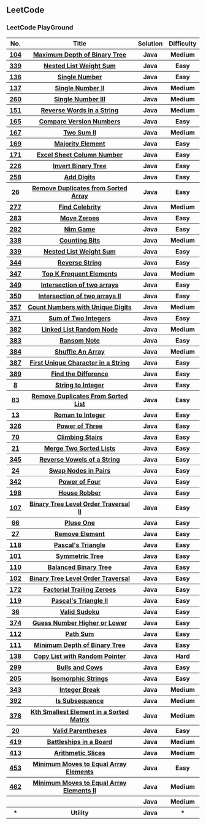 <h2>LeetCode</h2>

<h3>LeetCode PlayGround</h3>

<table>

<tr>
  <th>No.</th>
  <th>Title</th>
  <th>Solution</th>
  <th>Difficulty</th>
</tr>
<tr>
  <th><a href="https://leetcode.com/problems/maximum-depth-of-binary-tree/">104</a></th>
  <th><a href="https://github.com/HUAZHEYINy/Algorithm_Problems/tree/master/src/No_104_Maximum_Depth_of_Binary_Tree">Maximum Depth of Binary Tree</a></th>
  <th>Java</th>
  <th>Medium</th>
</tr>

<tr>
  <th><a href="https://leetcode.com/problemset/algorithms/">339</a></th>
  <th><a href="https://github.com/HUAZHEYINy/Algorithm_Problems/tree/master/src/No_339_Nested_List_Weight_Sum">Nested List Weight Sum</a></th>
  <th>Java</th>
  <th>Easy</th>
</tr>

<tr>
  <th><a href="https://leetcode.com/problems/single-number/">136</a></th>
  <th><a href="https://github.com/HUAZHEYINy/Algorithm_Problems/tree/master/src/No_136_Single_Number">Single Number</a></th>
  <th>Java</th>
  <th>Easy</th>
</tr>


<tr>
  <th><a href="https://leetcode.com/problems/single-number-ii/">137</a></th>
  <th><a href="https://github.com/HUAZHEYINy/Algorithm_Problems/tree/master/src/No_137_Single_Number_II">Single Number II</a></th>
  <th>Java</th>
  <th>Medium</th>
</tr>

<tr>
  <th><a href="https://leetcode.com/problems/single-number-iii/">260</a></th>
  <th><a href="https://github.com/HUAZHEYINy/Algorithm_Problems/tree/master/src/No_260_Single_Number_III">Single Number III</a></th>
  <th>Java</th>
  <th>Medium</th>
</tr>


<tr>
  <th><a href="https://leetcode.com/problems/reverse-words-in-a-string/">151</a></th>
  <th><a href="https://github.com/HUAZHEYINy/Algorithm_Problems/tree/master/src/No_151_Reverse_Words_in_a_String">Reverse Words in a String</a></th>
  <th>Java</th>
  <th>Medium</th>
</tr>

<tr>
  <th><a href="https://leetcode.com/problems/compare-version-numbers/">165</a></th>
  <th><a href="https://github.com/HUAZHEYINy/Algorithm_Problems/tree/master/src/No_165_Compare_Version_Numbers">Compare Version Numbers</a></th>
  <th>Java</th>
  <th>Easy</th>
</tr>


<tr>
  <th><a href="https://leetcode.com/problems/two-sum-ii-input-array-is-sorted/">167</a></th>
  <th><a href="https://github.com/HUAZHEYINy/Algorithm_Problems/tree/master/src/No_167_Two_Sum_II">Two Sum II</a></th>
  <th>Java</th>
  <th>Medium</th>
</tr>

<tr>
  <th><a href="https://github.com/HUAZHEYINy/Algorithm_Problems/tree/master/src/No_169_Majority_Element">169</a></th>
  <th><a href="https://leetcode.com/problems/majority-element/">Majority Element</a></th>
  <th>Java</th>
  <th>Easy</th>
</tr>

<tr>
  <th><a href="https://leetcode.com/problems/excel-sheet-column-number/">171</a></th>
  <th><a href="https://github.com/HUAZHEYINy/Algorithm_Problems/tree/master/src/No_171_Excel_Sheet_Column_Number">Excel Sheet Column Number</a></th>
  <th>Java</th>
  <th>Easy</th>
</tr>

<tr>
  <th><a href="https://leetcode.com/problems/invert-binary-tree/">226</a></th>
  <th><a href="https://github.com/HUAZHEYINy/Algorithm_Problems/tree/master/src/No_226_Invert_Binary_Tree">Invert Binary Tree</a></th>
  <th>Java</th>
  <th>Easy</th>
</tr>

<tr>
  <th><a href="https://leetcode.com/problems/add-digits/">258</a></th>
  <th><a href="https://github.com/HUAZHEYINy/Algorithm_Problems/tree/master/src/No_258_Add_Digits">Add Digits</a></th>
  <th>Java</th>
  <th>Easy</th>
</tr>

<tr>
  <th><a href="https://leetcode.com/problems/remove-duplicates-from-sorted-array/">26</a></th>
  <th><a href="https://github.com/HUAZHEYINy/Algorithm_Problems/tree/master/src/No_26_Remove_Duplicates_from_Sorted_Array">Remove Duplicates from Sorted Array</a></th>
  <th>Java</th>
  <th>Easy</th>
</tr>

<tr>
  <th><a href="https://leetcode.com/problemset/algorithms/">277</a></th>
  <th><a href="">Find Celebrity</a></th>
  <th>Java</th>
  <th>Medium</th>
</tr>

<tr>
  <th><a href="https://leetcode.com/problems/move-zeroes/">283</a></th>
  <th><a href="https://github.com/HUAZHEYINy/Algorithm_Problems/tree/master/src/No_283_Move_Zeroes">Move Zeroes</a></th>
  <th>Java</th>
  <th>Easy</th>
</tr>

<tr>
  <th><a href="https://leetcode.com/problems/nim-game/">292</a></th>
  <th><a href="https://github.com/HUAZHEYINy/Algorithm_Problems/tree/master/src/No_292_Nim_Game">Nim Game</a></th>
  <th>Java</th>
  <th>Easy</th>
</tr>

<tr>
  <th><a href="https://leetcode.com/problems/counting-bits/">338</a></th>
  <th><a href="https://github.com/HUAZHEYINy/Algorithm_Problems/tree/master/src/No_338_Counting_Bits">Counting Bits</a></th>
  <th>Java</th>
  <th>Medium</th>
</tr>


<tr>
  <th><a href="https://leetcode.com/problemset/algorithms/">339</a></th>
  <th><a href="https://github.com/HUAZHEYINy/Algorithm_Problems/tree/master/src/No_339_Nested_List_Weight_Sum">Nested List Weight Sum</a></th>
  <th>Java</th>
  <th>Easy</th>
</tr>

<tr>
  <th><a href="https://leetcode.com/problems/reverse-string/">344</a></th>
  <th><a href="https://github.com/HUAZHEYINy/Algorithm_Problems/tree/master/src/No_344_Reverse_String">Reverse String</a></th>
  <th>Java</th>
  <th>Easy</th>
</tr>


<tr>
  <th><a href="https://leetcode.com/problems/top-k-frequent-elements/">347</a></th>
  <th><a href="https://github.com/HUAZHEYINy/Algorithm_Problems/tree/master/src/No_347_Top_K_Frequent_Elements">Top K Frequent Elements</a></th>
  <th>Java</th>
  <th>Medium</th>
</tr>

<tr>
  <th><a href="https://leetcode.com/problems/intersection-of-two-arrays/">349</a></th>
  <th><a href="https://github.com/HUAZHEYINy/Algorithm_Problems/tree/master/src/No_349_Interesection_of_Two_Arrays">Intersection of two arrays</a></th>
  <th>Java</th>
  <th>Easy</th>
</tr>

<tr>
  <th><a href="https://leetcode.com/problems/intersection-of-two-arrays-ii/">350</a></th>
  <th><a href="https://github.com/HUAZHEYINy/Algorithm_Problems/tree/master/src/No_350_Intersection_of_Two_Arrays_II">Intersection of two arrays II</a></th>
  <th>Java</th>
  <th>Easy</th>
</tr>

<tr>
  <th><a href="https://leetcode.com/problems/count-numbers-with-unique-digits/">357</a></th>
  <th><a href="https://github.com/HUAZHEYINy/Algorithm_Problems/tree/master/src/No_357_Count_Numbers_with_Unique_Digits">Count Numbers with Unique Digits</a></th>
  <th>Java</th>
  <th>Medium</th>
</tr>

<tr>
  <th><a href="https://leetcode.com/problems/sum-of-two-integers/">371</a></th>
  <th><a href="https://github.com/HUAZHEYINy/Algorithm_Problems/tree/master/src/No_371_Sum_of_Two_Integers">Sum of Two Integers</a></th>
  <th>Java</th>
  <th>Easy</th>
</tr>

<tr>
  <th><a href="https://leetcode.com/problems/linked-list-random-node/">382</a></th>
  <th><a href="https://github.com/HUAZHEYINy/Algorithm_Problems/tree/master/src/No_382_Linked_List_Random_Node">Linked List Random Node</a></th>
  <th>Java</th>
  <th>Medium</th>
</tr>

<tr>
  <th><a href="https://leetcode.com/problems/ransom-note/">383</a></th>
  <th><a href="https://github.com/HUAZHEYINy/Algorithm_Problems/tree/master/src/No_383_Ransom_Note">Ransom Note</a></th>
  <th>Java</th>
  <th>Easy</th>
</tr>
<tr>
  <th><a href="https://leetcode.com/problems/shuffle-an-array/">384</a></th>
  <th><a href="https://github.com/HUAZHEYINy/Algorithm_Problems/tree/master/src/No_384_Shuffle_An_Array">Shuffle An Array</a></th>
  <th>Java</th>
  <th>Medium</th>
</tr>

<tr>
  <th><a href="https://leetcode.com/problems/first-unique-character-in-a-string/">387</a></th>
  <th><a href="https://github.com/HUAZHEYINy/Algorithm_Problems/tree/master/src/No_387_First_Unique_Character_in_a_String">First Unique Character in a String</a></th>
  <th>Java</th>
  <th>Easy</th>
</tr>

<tr>
  <th><a href="https://leetcode.com/problems/find-the-difference/">389</a></th>
  <th><a href="https://github.com/HUAZHEYINy/Algorithm_Problems/tree/master/src/No_389_Find_the_Difference">Find the Difference</a></th>
  <th>Java</th>
  <th>Easy</th>
</tr>
<tr>
  <th><a href="https://leetcode.com/problems/string-to-integer-atoi/">8</a></th>
  <th><a href="https://github.com/HUAZHEYINy/Algorithm_Problems/tree/master/src/No_8_String_to_Integer">String to Integer</a></th>
  <th>Java</th>
  <th>Easy</th>
</tr>
<tr>
  <th><a href="https://leetcode.com/problems/remove-duplicates-from-sorted-list/">83</a></th>
  <th><a href="https://github.com/HUAZHEYINy/Algorithm_Problems/tree/master/src/No_8_String_to_Integer">Remove Duplicates From Sorted List</a></th>
  <th>Java</th>
  <th>Easy</th>
</tr>
<tr>
  <th><a href="https://leetcode.com/problems/roman-to-integer/">13</a></th>
  <th><a href="https://github.com/HUAZHEYINy/Algorithm_Problems/tree/master/src/No_13_Roman_to_Integer">Roman to Integer</a></th>
  <th>Java</th>
  <th>Easy</th>
</tr>


<tr>
  <th><a href="https://leetcode.com/problems/power-of-three/">326</a></th>
  <th><a href="https://github.com/HUAZHEYINy/Algorithm_Problems/tree/master/src/No_326_Power_of_Three">Power of Three</a></th>
  <th>Java</th>
  <th>Easy</th>
</tr>

<tr>
  <th><a href="https://leetcode.com/problems/climbing-stairs/">70</a></th>
  <th><a href="https://github.com/HUAZHEYINy/Algorithm_Problems/tree/master/src/No_70_Climbing_Stairs">Climbing Stairs</a></th>
  <th>Java</th>
  <th>Easy</th>
</tr>

<tr>
 <th><a href="https://leetcode.com/problems/merge-two-sorted-lists/">21</a></th>
	<th><a href="https://github.com/HUAZHEYINy/Algorithm_Problems/tree/master/src/No_21_Merge_Two_Sorted_Lists">Merge Two Sorted Lists</a></th>
	<th>Java</th>
	<th>Easy</th>
</tr>

<tr>
  <th><a href="https://leetcode.com/problems/reverse-vowels-of-a-string/">345</a></th>
  <th><a href="https://github.com/HUAZHEYINy/Algorithm_Problems/tree/master/src/No_345_Reverse_Vowels_of_a_String">Reverse Vowels of a String</a></th>
  <th>Java</th>
  <th>Easy</th>
</tr>

<tr>
  <th><a href="https://leetcode.com/problems/swap-nodes-in-pairs/">24</a></th>
  <th><a href="https://github.com/HUAZHEYINy/Algorithm_Problems/tree/master/src/No_342_Power_of_Four">Swap Nodes in Pairs</a></th>
  <th>Java</th>
  <th>Easy</th>
</tr>


<tr>
  <th><a href="https://leetcode.com/problems/power-of-four/">342</a></th>
  <th><a href="https://github.com/HUAZHEYINy/Algorithm_Problems/tree/master/src/No_342_Power_of_Four">Power of Four</a></th>
  <th>Java</th>
  <th>Easy</th>
</tr>


<tr>
  <th><a href="https://leetcode.com/problems/house-robber/">198</a></th>
  <th><a href="https://github.com/HUAZHEYINy/Algorithm_Problems/tree/master/src/No_198_House_Robber">House Robber</a></th>
  <th>Java</th>
  <th>Easy</th>
</tr>

<tr>
  <th><a href="https://leetcode.com/problems/binary-tree-level-order-traversal-ii/">107</a></th>
  <th><a href="https://github.com/HUAZHEYINy/Algorithm_Problems/tree/master/src/No_107_Binary_Tree_Level_Order_Traversal_II">Binary Tree Level Order Traversal  II</a></th>
  <th>Java</th>
  <th>Easy</th>
</tr>

<tr>
  <th><a href="https://leetcode.com/problems/plus-one/">66</a></th>
  <th><a href="https://github.com/HUAZHEYINy/Algorithm_Problems/tree/master/src/No_66_Plus_One">Pluse One</a></th>
  <th>Java</th>
  <th>Easy</th>
</tr>


<tr>
  <th><a href="https://leetcode.com/problems/remove-element/">27</a></th>
  <th><a href="https://github.com/HUAZHEYINy/Algorithm_Problems/tree/master/src/No_27_Remove_Element">Remove Element</a></th>
  <th>Java</th>
  <th>Easy</th>
</tr>


<tr>
  <th><a href="https://leetcode.com/problems/pascals-triangle/">118</a></th>
  <th><a href="https://github.com/HUAZHEYINy/Algorithm_Problems/tree/master/src/No_118_Pascal_Triangle">Pascal's Triangle</a></th>
  <th>Java</th>
  <th>Easy</th>
</tr>
<tr>
  <th><a href="https://leetcode.com/problems/symmetric-tree/">101</a></th>
  <th><a href="https://github.com/HUAZHEYINy/Algorithm_Problems/tree/master/src/No_101_Symmetric_Tree">Symmetric Tree</a></th>
  <th>Java</th>
  <th>Easy</th>
</tr>

<tr>
  <th><a href="https://leetcode.com/problems/balanced-binary-tree/">110</a></th>
  <th><a href="https://github.com/HUAZHEYINy/Algorithm_Problems/tree/master/src/No_110_Balanced_Binary_Tree">Balanced Binary Tree</a></th>
  <th>Java</th>
  <th>Easy</th>
</tr>


<tr>
  <th><a href="https://leetcode.com/problems/binary-tree-level-order-traversal/">102</a></th>
  <th><a href="https://github.com/HUAZHEYINy/Algorithm_Problems/tree/master/src/No_102_Binary_Tree_Level_Order_Traversal">Binary Tree Level Order Traversal</a></th>
  <th>Java</th>
  <th>Easy</th>
</tr>


<tr>
  <th><a href="https://leetcode.com/problems/factorial-trailing-zeroes/">172</a></th>
  <th><a href="https://github.com/HUAZHEYINy/Algorithm_Problems/tree/master/src/No_172_Factorial_Trailing_Zeroes">Factorial Trailing Zeroes</a></th>
  <th>Java</th>
  <th>Easy</th>
</tr>

<tr>
  <th><a href="https://leetcode.com/problems/pascals-triangle-ii/">119</a></th>
  <th><a href="https://github.com/HUAZHEYINy/Algorithm_Problems/tree/master/src/No_119_Pascal_Transgle_II">Pascal's Triangle II</a></th>
  <th>Java</th>
  <th>Easy</th>
</tr>

<tr>
  <th><a href="https://leetcode.com/problems/valid-sudoku/">36</a></th>
  <th><a href="https://github.com/HUAZHEYINy/Algorithm_Problems/tree/master/src/No_36_Valid_Sudoku">Valid Sudoku</a></th>
  <th>Java</th>
  <th>Easy</th>
</tr>

<tr>
  <th><a href="https://leetcode.com/problems/guess-number-higher-or-lower/">374</a></th>
  <th><a href="https://github.com/HUAZHEYINy/Algorithm_Problems/tree/master/src/No_374_Guess_Number_Higher_or_Lower">Guess Number Higher or Lower</a></th>
  <th>Java</th>
  <th>Easy</th>
</tr>

<tr>
  <th><a href="https://leetcode.com/problems/path-sum/">112</a></th>
  <th><a href="https://github.com/HUAZHEYINy/Algorithm_Problems/tree/master/src/No_112_Path_Sum">Path Sum</a></th>
  <th>Java</th>
  <th>Easy</th>
</tr>

<tr>
  <th><a href="https://leetcode.com/problems/minimum-depth-of-binary-tree/">111</a></th>
  <th><a href="https://github.com/HUAZHEYINy/Algorithm_Problems/tree/master/src/No_111_Minimum_Depth_of_Binary_Tree">Minimum Depth of Binary Tree</a></th>
  <th>Java</th>
  <th>Easy</th>
</tr>

<tr>
  <th><a href="https://leetcode.com/problems/copy-list-with-random-pointer/">138</a></th>
  <th><a href="https://github.com/HUAZHEYINy/Algorithm_Problems/tree/master/src/No_138_Copy_List_With_Random_Pointer">Copy List with Random Pointer</a></th>
  <th>Java</th>
  <th>Hard</th>
</tr>

<tr>
  <th><a href="https://leetcode.com/problems/bulls-and-cows/">299</a></th>
  <th><a href="https://github.com/HUAZHEYINy/Algorithm_Problems/tree/master/src/No_299_Bulls_and_Cows">Bulls and Cows</a></th>
  <th>Java</th>
  <th>Easy</th>
</tr>

<tr>
  <th><a href="https://leetcode.com/problems/isomorphic-strings/">205</a></th>
  <th><a href="https://github.com/HUAZHEYINy/Algorithm_Problems/tree/master/src/No_205_Isomorphic_Strings">Isomorphic Strings</a></th>
  <th>Java</th>
  <th>Easy</th>
</tr>



<tr>
  <th><a href="https://leetcode.com/problems/integer-break/">343</a></th>
  <th><a href="https://github.com/HUAZHEYINy/Algorithm_Problems/tree/master/src/No_343_Integer_Break">Integer Break</a></th>
  <th>Java</th>
  <th>Medium</th>
</tr>

<tr>
  <th><a href="https://leetcode.com/problems/is-subsequence/">392</a></th>
  <th><a href="https://github.com/HUAZHEYINy/Algorithm_Problems/tree/master/src/No_392_Is_Subsequence">Is Subsequence</a></th>
  <th>Java</th>
  <th>Medium</th>
</tr>

<tr>
  <th><a href="https://leetcode.com/problems/kth-smallest-element-in-a-sorted-matrix/">378</a></th>
  <th><a href="https://github.com/HUAZHEYINy/Algorithm_Problems/tree/master/src/No_378_Kth_Smallest_Element_in_a_Sorted_Matrix">Kth Smallest Element in a Sorted Matrix</a></th>
  <th>Java</th>
  <th>Medium</th>
</tr>

<tr>
  <th><a href="https://leetcode.com/problems/valid-parentheses/">20</a></th>
  <th><a href="https://github.com/HUAZHEYINy/Algorithm_Problems/tree/master/src/No_20_Valid_Parentheses">Valid Parentheses</a></th>
  <th>Java</th>
  <th>Easy</th>
</tr>

<tr>
  <th><a href="https://leetcode.com/problems/battleships-in-a-board/">419</a></th>
  <th><a href="https://github.com/HUAZHEYINy/Algorithm_Problems/tree/master/src/No_419_Battleships_in_a_Board">Battleships in a Board</a></th>
  <th>Java</th>
  <th>Medium</th>
</tr>

<tr>
  <th><a href="https://leetcode.com/problems/arithmetic-slices/">413</a></th>
  <th><a href="https://github.com/HUAZHEYINy/Algorithm_Problems/tree/master/src/No_413_Arithmetic_Slices">Arithmetic Slices</a></th>
  <th>Java</th>
  <th>Medium</th>
</tr>

<tr>
  <th><a href="https://leetcode.com/problems/minimum-moves-to-equal-array-elements/">453</a></th>
  <th><a href="https://github.com/HUAZHEYINy/Algorithm_Problems/tree/master/src/No_453_Minumum_Moves_to_Equal_Array_Elements">Minimum Moves to Equal Array Elements</a></th>
  <th>Java</th>
  <th>Easy</th>
</tr>


<tr>
  <th><a href="https://leetcode.com/problems/minimum-moves-to-equal-array-elements-ii/">462</a></th>
  <th><a href="https://github.com/HUAZHEYINy/Algorithm_Problems/tree/master/src/No_462_Minimum_Moves_to_Equal_Array_Elements_II"> Minimum Moves to Equal Array Elements II</a></th>
  <th>Java</th>
  <th>Medium</th>
</tr>

<tr>
  <th><a href=""></a></th>
  <th><a href="https://github.com/HUAZHEYINy/Algorithm_Problems/tree/master/src/"></a></th>
  <th>Java</th>
  <th>Medium</th>
</tr>

<tr>
  <th>*</th>
  <th>Utility</th>
  <th>Java</th>
  <th>*</th>
</tr>


</table>
